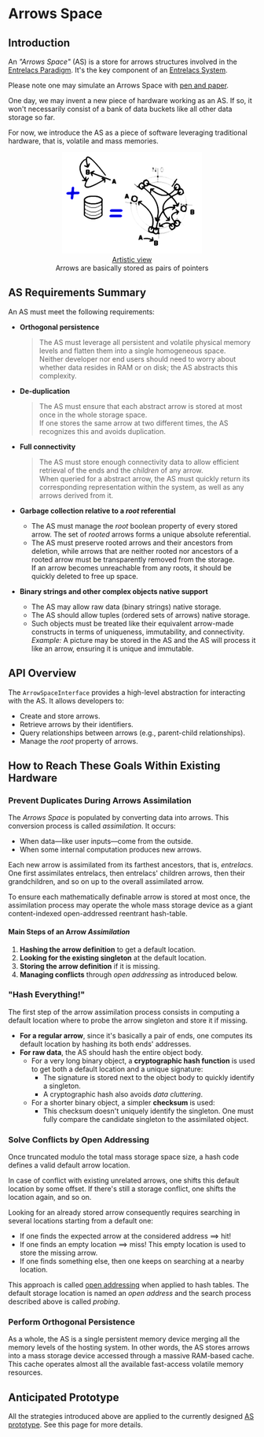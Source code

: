 # Arrows Space

## Introduction

An _"Arrows Space"_ (AS) is a store for arrows structures involved in the [Entrelacs Paradigm](ArrowParadigm.md). It's the key component of an [Entrelacs System](DesignIntroduction.md).

Please note one may simulate an Arrows Space with [pen and paper](PenAndPaperReferenceDesign.md).

One day, we may invent a new piece of hardware working as an AS. If so, it won't necessarily consist of a bank of data buckets like all other data storage so far.

For now, we introduce the AS as a piece of software leveraging traditional hardware, that is, volatile and mass memories.

<div align='middle'><img src='pictures/mem0.png' /><br /><u>Artistic view</u><br />Arrows are basically stored as pairs of pointers</div>

## AS Requirements Summary

An AS must meet the following requirements:

- **Orthogonal persistence**  
  > The AS must leverage all persistent and volatile physical memory levels and flatten them into a single homogeneous space.  
  Neither developer nor end users should need to worry about whether data resides in RAM or on disk; the AS abstracts this complexity.

- **De-duplication**  
  > The AS must ensure that each abstract arrow is stored at most once in the whole storage space.  
  If one stores the same arrow at two different times, the AS recognizes this and avoids duplication.

- **Full connectivity**  
  > The AS must store enough connectivity data to allow efficient retrieval of the ends and the _children_ of any arrow.  
  When queried for a abstract arrow, the AS must quickly return its corresponding representation within the system, as well as any arrows derived from it.

- **Garbage collection relative to a _root_ referential**  
  - The AS must manage the _root_ boolean property of every stored arrow. The set of _rooted_ arrows forms a unique absolute referential.  
  - The AS must preserve rooted arrows and their ancestors from deletion, while arrows that are neither rooted nor ancestors of a rooted arrow must be transparently removed from the storage.  
  If an arrow becomes unreachable from any roots, it should be quickly deleted to free up space.

- **Binary strings and other complex objects native support**  
  - The AS may allow raw data (binary strings) native storage.  
  - The AS should allow tuples (ordered sets of arrows) native storage.  
  - Such objects must be treated like their equivalent arrow-made constructs in terms of uniqueness, immutability, and connectivity.  
  _Example:_ A picture may be stored in the AS and the AS will process it like an arrow, ensuring it is unique and immutable.

## API Overview

The `ArrowSpaceInterface` provides a high-level abstraction for interacting with the AS. It allows developers to:

- Create and store arrows.
- Retrieve arrows by their identifiers.
- Query relationships between arrows (e.g., parent-child relationships).
- Manage the _root_ property of arrows.

## How to Reach These Goals Within Existing Hardware

### Prevent Duplicates During Arrows Assimilation

The _Arrows Space_ is populated by converting data into arrows. This conversion process is called _assimilation_. It occurs:

- When data—like user inputs—come from the outside.
- When some internal computation produces new arrows.

Each new arrow is assimilated from its farthest ancestors, that is, _entrelacs_. One first assimilates entrelacs, then entrelacs' children arrows, then their grandchildren, and so on up to the overall assimilated arrow.

To ensure each mathematically definable arrow is stored at most once, the assimilation process may operate the whole mass storage device as a giant content-indexed open-addressed reentrant hash-table.

#### Main Steps of an Arrow _Assimilation_

1. **Hashing the arrow definition** to get a default location.  
2. **Looking for the existing singleton** at the default location.  
3. **Storing the arrow definition** if it is missing.  
4. **Managing conflicts** through _open addressing_ as introduced below.

### "Hash Everything!"

The first step of the arrow assimilation process consists in computing a default location where to probe the arrow singleton and store it if missing.

- **For a regular arrow**, since it's basically a pair of ends, one computes its default location by hashing its both ends' addresses.  
- **For raw data**, the AS should hash the entire object body.  
  - For a very long binary object, a **cryptographic hash function** is used to get both a default location and a unique signature:  
    - The signature is stored next to the object body to quickly identify a singleton.  
    - A cryptographic hash also avoids _data cluttering_.  
  - For a shorter binary object, a simpler **checksum** is used:  
    - This checksum doesn't uniquely identify the singleton. One must fully compare the candidate singleton to the assimilated object.

### Solve Conflicts by Open Addressing

Once truncated modulo the total mass storage space size, a hash code defines a valid default arrow location.

In case of conflict with existing unrelated arrows, one shifts this default location by some offset. If there's still a storage conflict, one shifts the location again, and so on.

Looking for an already stored arrow consequently requires searching in several locations starting from a default one:

- If one finds the expected arrow at the considered address ==> hit!  
- If one finds an empty location ==> miss! This empty location is used to store the missing arrow.  
- If one finds something else, then one keeps on searching at a nearby location.

This approach is called [open addressing](OpenAddressing.md) when applied to hash tables. The default storage location is named an _open address_ and the search process described above is called _probing_.

### Perform Orthogonal Persistence

As a whole, the AS is a single persistent memory device merging all the memory levels of the hosting system. In other words, the AS stores arrows into a mass storage device accessed through a massive RAM-based cache. This cache operates almost all the available fast-access volatile memory resources.

## Anticipated Prototype

All the strategies introduced above are applied to the currently designed [AS prototype](ArrowsSpacePrototype.md). See this page for more details.

